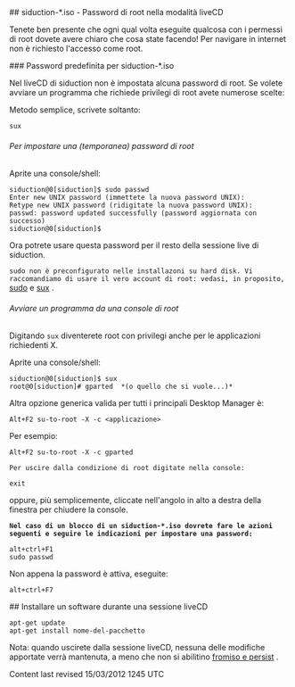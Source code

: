 <div id="main-page"></div>
<div class="divider" id="rootpw"></div>
## siduction-*.iso - Password di root nella modalità liveCD

<p class='highlight-2'>Tenete ben presente che ogni qual volta eseguite qualcosa con i permessi di root dovete avere chiaro che cosa state facendo! Per navigare in internet non è richiesto l'accesso come root.</p>
### Password predefinita per siduction-*.iso

Nel liveCD di siduction non è impostata alcuna password di root. Se volete avviare un programma che richiede privilegi di root avete numerose scelte:

Metodo semplice, scrivete soltanto:

~~~  
sux  
~~~

###### Per impostare una (temporanea) password di root

Aprite una console/shell:

~~~  
siduction@0[siduction]$ sudo passwd  
Enter new UNIX password (immettete la nuova password UNIX):  
Retype new UNIX password (ridigitate la nuova password UNIX):  
passwd: password updated successfully (password aggiornata con successo)  
siduction@0[siduction]$  
~~~

Ora potrete usare questa password per il resto della sessione live di siduction.

`sudo non è preconfigurato nelle installazoni su hard disk. Vi raccomandiamo di usare il vero account di root: vedasi, in proposito,`  [sudo](term-konsole-it.htm#sudo)  e  [sux](term-konsole-it.htm#sux) .

###### Avviare un programma da una console di root

Digitando `sux`  diventerete root con privilegi anche per le applicazioni richiedenti X.

Aprite una console/shell:

~~~  
siduction@0[siduction]$ sux  
root@0[siduction]# gparted  *(o quello che si vuole...)*   
~~~

Altra opzione generica valida per tutti i principali Desktop Manager è:

~~~  
Alt+F2 su-to-root -X -c <applicazione>  
~~~

Per esempio:

~~~  
Alt+F2 su-to-root -X -c gparted  
~~~

`Per uscire dalla condizione di root digitate nella console:`

~~~  
exit  
~~~

oppure, più semplicemente, cliccate nell'angolo in alto a destra della finestra per chiudere la console.

**`Nel caso di un blocco di un siduction-*.iso dovrete fare le azioni seguenti e seguire le indicazioni per impostare una password:`** 

~~~  
alt+ctrl+F1  
sudo passwd  
~~~

Non appena la password è attiva, eseguite:

~~~  
alt+ctrl+F7  
~~~

<div class="divider" id="live-cd-installsoft"></div>
## Installare un software durante una sessione liveCD

~~~  
apt-get update  
apt-get install nome-del-pacchetto  
~~~

Nota: quando uscirete dalla sessione liveCD, nessuna delle modifiche apportate verrà mantenuta, a meno che non si abilitino  [fromiso e persist](hd-install-opts-it.htm#fromiso-persist) .

<div id="rev">Content last revised 15/03/2012 1245 UTC</div>
